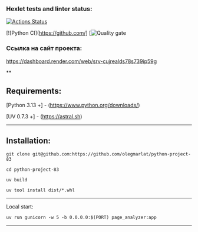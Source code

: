 ### Hexlet tests and linter status:
[![Actions Status](https://github.com/olegmarlat/python-project-83/actions/workflows/hexlet-check.yml/badge.svg)](https://github.com/olegmarlat/python-project-83/actions)

[![Python CI](https://github.com/]
[![Quality gate](https://sonarcloud.io/api/)

### Ссылка на сайт проекта:
https://dashboard.render.com/web/srv-cujrealds78s739ip59g

**
## Requirements:

[Python 3.13 +] - (https://www.python.org/downloads/)

[UV 0.7.3 +] - (https://astral.sh)
***

## Installation:

````
git clone git@github.com:https://github.com/olegmarlat/python-project-83
````

````
cd python-project-83
````

`````
uv build
``````

````````
uv tool install dist/*.whl
````````

***

Local start:

````
uv run gunicorn -w 5 -b 0.0.0.0:$(PORT) page_analyzer:app
````

***

